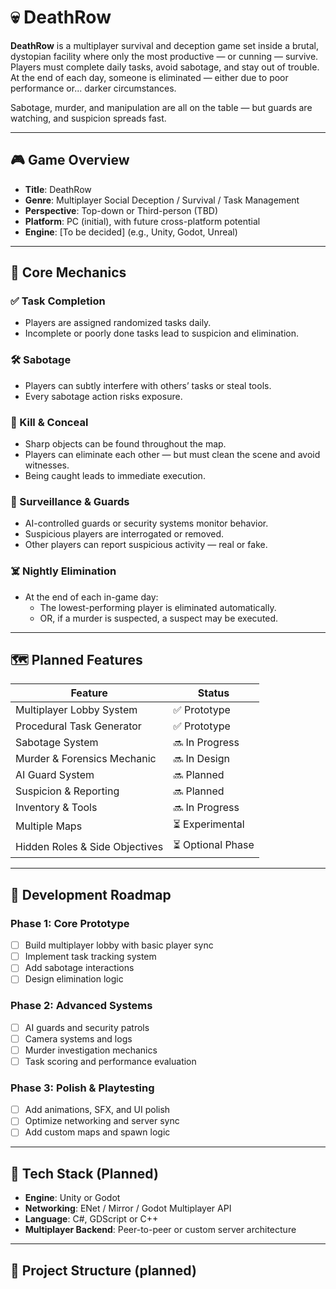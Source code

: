 # 💀 DeathRow

**DeathRow** is a multiplayer survival and deception game set inside a brutal, dystopian facility where only the most productive — or cunning — survive. Players must complete daily tasks, avoid sabotage, and stay out of trouble. At the end of each day, someone is eliminated — either due to poor performance or... darker circumstances.

Sabotage, murder, and manipulation are all on the table — but guards are watching, and suspicion spreads fast.

---

## 🎮 Game Overview

- **Title**: DeathRow
- **Genre**: Multiplayer Social Deception / Survival / Task Management
- **Perspective**: Top-down or Third-person (TBD)
- **Platform**: PC (initial), with future cross-platform potential
- **Engine**: [To be decided] (e.g., Unity, Godot, Unreal)

---

## 🧠 Core Mechanics

### ✅ Task Completion
- Players are assigned randomized tasks daily.
- Incomplete or poorly done tasks lead to suspicion and elimination.

### 🛠️ Sabotage
- Players can subtly interfere with others’ tasks or steal tools.
- Every sabotage action risks exposure.

### 🔪 Kill & Conceal
- Sharp objects can be found throughout the map.
- Players can eliminate each other — but must clean the scene and avoid witnesses.
- Being caught leads to immediate execution.

### 👮 Surveillance & Guards
- AI-controlled guards or security systems monitor behavior.
- Suspicious players are interrogated or removed.
- Other players can report suspicious activity — real or fake.

### ☠️ Nightly Elimination
- At the end of each in-game day:
  - The lowest-performing player is eliminated automatically.
  - OR, if a murder is suspected, a suspect may be executed.

---

## 🗺 Planned Features

| Feature | Status |
|--------|--------|
| Multiplayer Lobby System | ✅ Prototype |
| Procedural Task Generator | ✅ Prototype |
| Sabotage System | 🔜 In Progress |
| Murder & Forensics Mechanic | 🔜 In Design |
| AI Guard System | 🔜 Planned |
| Suspicion & Reporting | 🔜 Planned |
| Inventory & Tools | 🔜 In Progress |
| Multiple Maps | ⏳ Experimental |
| Hidden Roles & Side Objectives | ⏳ Optional Phase |

---

## 🧪 Development Roadmap

### Phase 1: Core Prototype
- [ ] Build multiplayer lobby with basic player sync
- [ ] Implement task tracking system
- [ ] Add sabotage interactions
- [ ] Design elimination logic

### Phase 2: Advanced Systems
- [ ] AI guards and security patrols
- [ ] Camera systems and logs
- [ ] Murder investigation mechanics
- [ ] Task scoring and performance evaluation

### Phase 3: Polish & Playtesting
- [ ] Add animations, SFX, and UI polish
- [ ] Optimize networking and server sync
- [ ] Add custom maps and spawn logic

---

## 🔧 Tech Stack (Planned)

- **Engine**: Unity or Godot
- **Networking**: ENet / Mirror / Godot Multiplayer API
- **Language**: C#, GDScript or C++
- **Multiplayer Backend**: Peer-to-peer or custom server architecture

---

## 📂 Project Structure (planned)
